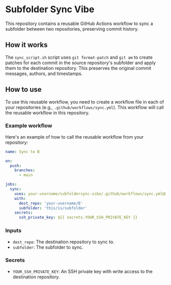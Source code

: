 # Subfolder Sync Vibe

This repository contains a reusable GitHub Actions workflow to sync a subfolder between two repositories, preserving commit history.

## How it works

The `sync_script.sh` script uses `git format-patch` and `git am` to create patches for each commit in the source repository's subfolder and apply them to the destination repository. This preserves the original commit messages, authors, and timestamps.

## How to use

To use this reusable workflow, you need to create a workflow file in each of your repositories (e.g., `.github/workflows/sync.yml`). This workflow will call the reusable workflow in this repository.

### Example workflow

Here's an example of how to call the reusable workflow from your repository:

```yaml
name: Sync to B

on:
  push:
    branches:
      - main

jobs:
  sync:
    uses: your-username/subfoldersync-vibe/.github/workflows/sync.yml@main
    with:
      dest_repo: 'your-username/B'
      subfolder: 'this/is/subfolder'
    secrets:
      ssh_private_key: ${{ secrets.YOUR_SSH_PRIVATE_KEY }}
```

### Inputs

*   `dest_repo`: The destination repository to sync to.
*   `subfolder`: The subfolder to sync.

### Secrets

*   `YOUR_SSH_PRIVATE_KEY`: An SSH private key with write access to the destination repository.